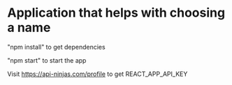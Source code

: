 # Application that helps with choosing a name

"npm install" to get dependencies

"npm start" to start the app

Visit https://api-ninjas.com/profile to get REACT_APP_API_KEY 
